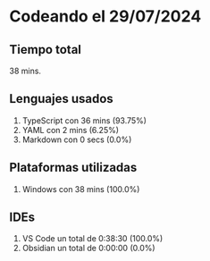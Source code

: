# Codeando el 29/07/2024

## Tiempo total
38 mins.

## Lenguajes usados
1. TypeScript con 36 mins (93.75%)
1. YAML con 2 mins (6.25%)
1. Markdown con 0 secs (0.0%)

## Plataformas utilizadas
1. Windows con 38 mins (100.0%)

## IDEs
1. VS Code un total de 0:38:30 (100.0%)
1. Obsidian un total de 0:00:00 (0.0%)
